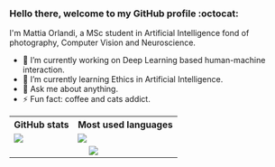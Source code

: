 ### Hello there, welcome to my GitHub profile :octocat:
I'm Mattia Orlandi, a MSc student in Artificial Intelligence fond of photography, Computer Vision and Neuroscience.

- 🔭 I’m currently working on Deep Learning based human-machine interaction.
- 🌱 I’m currently learning Ethics in Artificial Intelligence.
- 💬 Ask me about anything.
- ⚡ Fun fact: coffee and cats addict.

 <table>
  <tr>
    <th>GitHub stats</th>
    <th>Most used languages</th>
  </tr>
  <tr>
    <td>
      <a href="https://github.com/anuraghazra/github-readme-stats">
        <img align="center" src="https://github-readme-stats.vercel.app/api?username=nihil21&show_icons=true&count_private=true&theme=tokyonight" />
      </a>
    </td>
    <td>
      <a href="https://github.com/anuraghazra/github-readme-stats">
        <img align="center" src="https://github-readme-stats.vercel.app/api/top-langs/?username=nihil21&layout=compact&theme=tokyonight" />
      </a>
    </td>
  </tr>
  <tr>
    <td colspan="2" align="center">
        <img align="center" src="https://komarev.com/ghpvc/?username=nihil21" />
    </td>
  </tr>
</table> 
